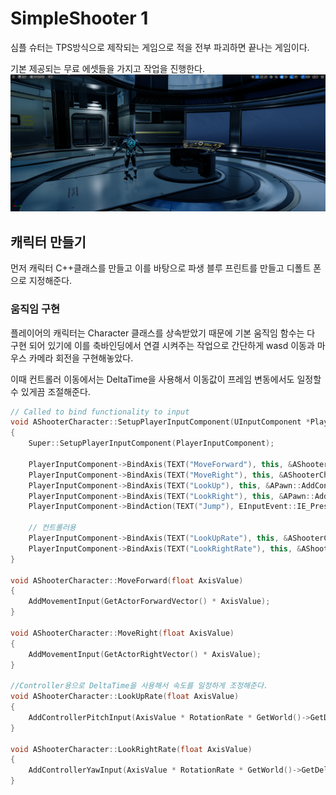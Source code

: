 # SimpleShooter 1

심플 슈터는 TPS방식으로 제작되는 게임으로 적을 전부 파괴하면 끝나는 게임이다.

기본 제공되는 무료 에셋들을 가지고 작업을 진행한다.
![1](/Assets/Images/Unreal/실습/SimpleShooter/1.png)

## 캐릭터 만들기

먼저 캐릭터 C++클래스를 만들고 이를 바탕으로 파생 블루 프린트를 만들고 디폴트 폰으로 지정해준다.

### 움직임 구현

플레이어의 캐릭터는 Character 클래스를 상속받았기 때문에 기본 움직임 함수는 다 구현 되어 있기에 이를 축바인딩에서 연결 시켜주는 작업으로 간단하게 wasd 이동과 마우스 카메라 회전을 구현해놓았다.

이때 컨트롤러 이동에서는 DeltaTime을 사용해서 이동값이 프레임 변동에서도 일정할 수 있게끔 조절해준다.

```C++
// Called to bind functionality to input
void AShooterCharacter::SetupPlayerInputComponent(UInputComponent *PlayerInputComponent)
{
	Super::SetupPlayerInputComponent(PlayerInputComponent);

	PlayerInputComponent->BindAxis(TEXT("MoveForward"), this, &AShooterCharacter::MoveForward);
	PlayerInputComponent->BindAxis(TEXT("MoveRight"), this, &AShooterCharacter::MoveRight);
	PlayerInputComponent->BindAxis(TEXT("LookUp"), this, &APawn::AddControllerPitchInput);
	PlayerInputComponent->BindAxis(TEXT("LookRight"), this, &APawn::AddControllerYawInput);
	PlayerInputComponent->BindAction(TEXT("Jump"), EInputEvent::IE_Pressed, this, &ACharacter::Jump);

	// 컨트롤러용
	PlayerInputComponent->BindAxis(TEXT("LookUpRate"), this, &AShooterCharacter::LookUpRate);
	PlayerInputComponent->BindAxis(TEXT("LookRightRate"), this, &AShooterCharacter::LookRightRate);
}

void AShooterCharacter::MoveForward(float AxisValue)
{
	AddMovementInput(GetActorForwardVector() * AxisValue);
}

void AShooterCharacter::MoveRight(float AxisValue)
{
	AddMovementInput(GetActorRightVector() * AxisValue);
}

//Controller용으로 DeltaTime을 사용해서 속도를 일정하게 조정해준다.
void AShooterCharacter::LookUpRate(float AxisValue)
{
	AddControllerPitchInput(AxisValue * RotationRate * GetWorld()->GetDeltaSeconds());
}

void AShooterCharacter::LookRightRate(float AxisValue)
{
	AddControllerYawInput(AxisValue * RotationRate * GetWorld()->GetDeltaSeconds());
}
```
